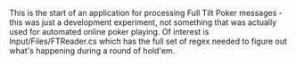 This is the start of an application for processing Full Tilt Poker messages - this was just a development experiment, not something that was actually used for automated online poker playing.  Of interest is Input/Files/FTReader.cs which has the full set of regex needed to figure out what's happening during a round of hold'em.
